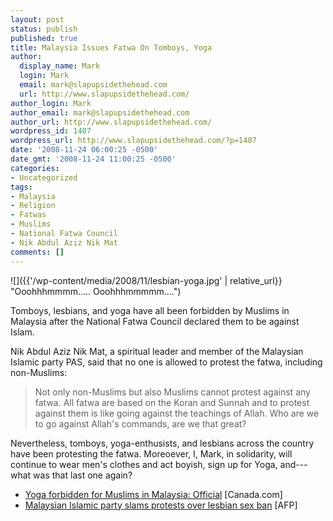```yaml
---
layout: post
status: publish
published: true
title: Malaysia Issues Fatwa On Tomboys, Yoga
author:
  display_name: Mark
  login: Mark
  email: mark@slapupsidethehead.com
  url: http://www.slapupsidethehead.com/
author_login: Mark
author_email: mark@slapupsidethehead.com
author_url: http://www.slapupsidethehead.com/
wordpress_id: 1407
wordpress_url: http://www.slapupsidethehead.com/?p=1407
date: '2008-11-24 06:00:25 -0500'
date_gmt: '2008-11-24 11:00:25 -0500'
categories:
- Uncategorized
tags:
- Malaysia
- Religion
- Fatwas
- Muslims
- National Fatwa Council
- Nik Abdul Aziz Nik Mat
comments: []
---
```

![]({{'/wp-content/media/2008/11/lesbian-yoga.jpg' | relative_url}} "Ooohhhmmmm..... Ooohhhmmmmm....")

Tomboys, lesbians, and yoga have all been forbidden by Muslims in Malaysia after the National Fatwa Council declared them to be against Islam.

Nik Abdul Aziz Nik Mat, a spiritual leader and member of the Malaysian Islamic party PAS, said that no one is allowed to protest the fatwa, including non-Muslims:

> Not only non-Muslims but also Muslims cannot protest against any fatwa. All fatwa are based on the Koran and Sunnah and to protest against them is like going against the teachings of Allah. Who are we to go against Allah's commands, are we that great?

Nevertheless, tomboys, yoga-enthusists, and lesbians across the country have been protesting the fatwa. Moreoever, I, Mark, in solidarity, will continue to wear men's clothes and act boyish, sign up for Yoga, and---what was that last one again?

- [Yoga forbidden for Muslims in Malaysia: Official](http://www.canada.com/topics/news/world/story.html?id=c9201368-5d65-4a1d-9e71-011ebc2678ca) [Canada.com]
- [Malaysian Islamic party slams protests over lesbian sex ban](http://www.google.com/hostednews/afp/article/ALeqM5hvVj4q797DjBQMALOLC6BuzvXcSg) [AFP]
